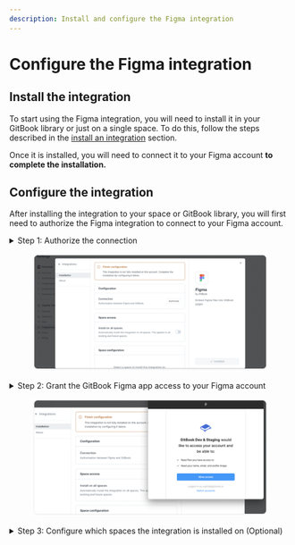 ```yaml
---
description: Install and configure the Figma integration
---
```


# Configure the Figma integration

## Install the integration

To start using the Figma integration, you will need to install it in your GitBook library or just on a single space. To do this, follow the steps described in the [install an integration](../install-an-integration.md) section.

Once it is installed, you will need to connect it to your Figma account **to complete the installation.**

## Configure the integration

After installing the integration to your space or GitBook library, you will first need to authorize the Figma integration to connect to your Figma account.

<details>

<summary>Step 1: Authorize the connection</summary>

In the **configuration** section of the integration's configuration screen, click the **authorize** button.

</details>

<figure><img src="../../../.gitbook/assets/Figma configuration.png" alt=""><figcaption></figcaption></figure>

<details>

<summary>Step 2: Grant the GitBook Figma app access to your Figma account</summary>

This will open up a pop-up window requesting permission for the GitBook app to access your Figma account.

Make sure that you're logged in with the correct Figma account. You can see which account you are logged in with under the **allow access** button.

Then, click the **allow access** button to grant permission and complete the authorization flow.

This will bring you back to the integration's configuration screen if the authorization was successful.

</details>

<figure><img src="../../../.gitbook/assets/Figma authorization.png" alt=""><figcaption></figcaption></figure>

<details>

<summary>Step 3: Configure which spaces the integration is installed on (Optional)</summary>

Next you can choose to install the integration on all spaces in your organization (under **space access**), or choose to install it on select spaces by choosing them individually (under **space configuration**).

</details>
